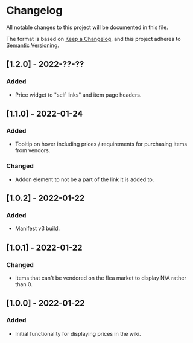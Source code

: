# Changelog

All notable changes to this project will be documented in this file.

The format is based on [Keep a Changelog](https://keepachangelog.com/en/1.0.0/),
and this project adheres to [Semantic Versioning](https://semver.org/spec/v2.0.0.html).

## [1.2.0] - 2022-??-??

### Added

- Price widget to "self links" and item page headers.

## [1.1.0] - 2022-01-24

### Added

- Tooltip on hover including prices / requirements for purchasing items from vendors.

### Changed

- Addon element to not be a part of the link it is added to.

## [1.0.2] - 2022-01-22

### Added

- Manifest v3 build.

## [1.0.1] - 2022-01-22

### Changed

- Items that can't be vendored on the flea market to display N/A rather than 0.

## [1.0.0] - 2022-01-22

### Added

- Initial functionality for displaying prices in the wiki.
